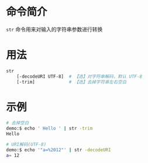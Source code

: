 命令简介
=======

`str` 命令用来对输入的字符串参数进行转换

用法
=======

```bash
str
    [-decodeURI UTF-8]  # 【选】对字符串解码，默认 UTF-8
    [-trim]             # 【选】去掉字符串左右空白
```
  
示例
=======

```bash
# 去掉空白
demo:$ echo ' Hello ' | str -trim
Hello

# URI解码(UTF-8)
demo:$ echo '"a=%2012"' | str -decodeURI
a= 12
```
    
    
